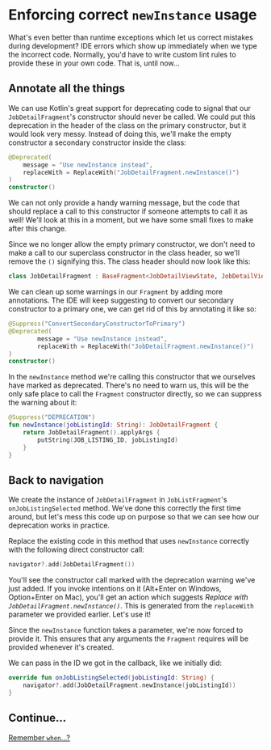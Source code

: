 # Enforcing correct `newInstance` usage

What's even better than runtime exceptions which let us correct mistakes during development? IDE errors which show up immediately when we type the incorrect code. Normally, you'd have to write custom lint rules to provide these in your own code. That is, until now...

## Annotate all the things

We can use Kotlin's great support for deprecating code to signal that our `JobDetailFragment`'s constructor should never be called. We could put this deprecation in the header of the class on the primary constructor, but it would look very messy. Instead of doing this, we'll make the empty constructor a secondary constructor inside the class:

```kotlin
@Deprecated(
    message = "Use newInstance instead", 
    replaceWith = ReplaceWith("JobDetailFragment.newInstance()")
)
constructor()
```

We can not only provide a handy warning message, but the code that should replace a call to this constructor if someone attempts to call it as well! We'll look at this in a moment, but we have some small fixes to make after this change.

Since we no longer allow the empty primary constructor, we don't need to make a call to our superclass constructor in the class header, so we'll remove the `()` signifying this. The class header should now look like this:

```kotlin
class JobDetailFragment : BaseFragment<JobDetailViewState, JobDetailViewModel> {
```

We can clean up some warnings in our `Fragment` by adding more annotations. The IDE will keep suggesting to convert our secondary constructor to a primary one, we can get rid of this by annotating it like so:

```kotlin
@Suppress("ConvertSecondaryConstructorToPrimary")
@Deprecated(
        message = "Use newInstance instead",
        replaceWith = ReplaceWith("JobDetailFragment.newInstance()")
)
constructor()
``` 

In the `newInstance` method we're calling this constructor that we ourselves have marked as deprecated. There's no need to warn us, this will be the only safe place to call the `Fragment` constructor directly, so we can suppress the warning about it:

```kotlin
@Suppress("DEPRECATION")
fun newInstance(jobListingId: String): JobDetailFragment {
    return JobDetailFragment().applyArgs {
        putString(JOB_LISTING_ID, jobListingId)
    }
}
```

## Back to navigation

We create the instance of `JobDetailFragment` in `JobListFragment`'s `onJobListingSelected` method. We've done this correctly the first time around, but let's mess this code up on purpose so that we can see how our deprecation works in practice.

Replace the existing code in this method that uses `newInstance` correctly with the following direct constructor call:

```kotlin
navigator?.add(JobDetailFragment())
```

You'll see the constructor call marked with the deprecation warning we've just added. If you invoke intentions on it (Alt+Enter on Windows, Option+Enter on Mac), you'll get an action which suggests _Replace with `JobDetailFragment.newInstance()`_. This is generated from the `replaceWith` parameter we provided earlier. Let's use it!

Since the `newInstance` function takes a parameter, we're now forced to provide it. This ensures that any arguments the `Fragment` requires will be provided whenever it's created. 

We can pass in the ID we got in the callback, like we initially did:

```kotlin
override fun onJobListingSelected(jobListingId: String) {
    navigator?.add(JobDetailFragment.newInstance(jobListingId))
}
```

## Continue...

[Remember `when`...?](./exhaustive-when.md)
